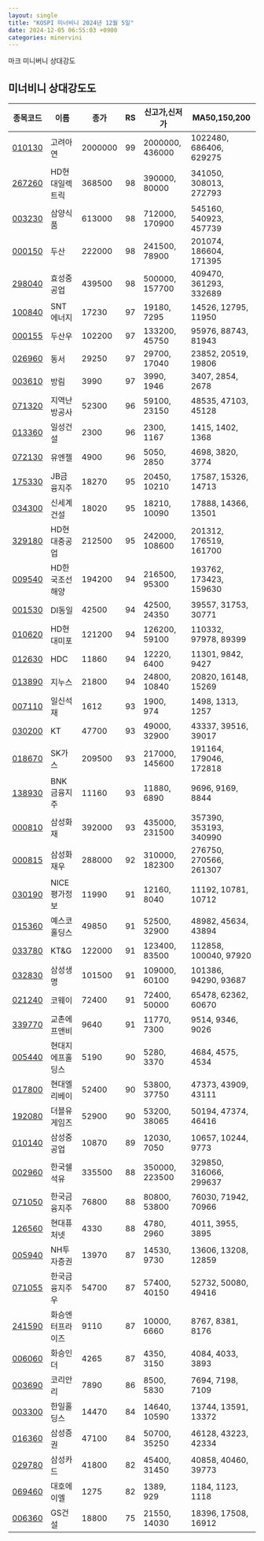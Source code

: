 ```yaml
---
layout: single
title: "KOSPI 미너비니 2024년 12월 5일"
date: 2024-12-05 06:55:03 +0900
categories: minervini
---
```

마크 미니버니 상대강도

## 미너비니 상대강도도

|종목코드|이름|종가|RS|신고가,신저가|MA50,150,200|
|------|---|---|--|---------|------------|
|[010130](https://finance.daum.net/quotes/A010130)|고려아연|2000000|99|2000000, 436000|1022480, 686406, 629275|
|[267260](https://finance.daum.net/quotes/A267260)|HD현대일렉트릭|368500|98|390000, 80000|341050, 308013, 272793|
|[003230](https://finance.daum.net/quotes/A003230)|삼양식품|613000|98|712000, 170900|545160, 540923, 457739|
|[000150](https://finance.daum.net/quotes/A000150)|두산|222000|98|241500, 78900|201074, 186604, 171395|
|[298040](https://finance.daum.net/quotes/A298040)|효성중공업|439500|98|500000, 157700|409470, 361293, 332689|
|[100840](https://finance.daum.net/quotes/A100840)|SNT에너지|17230|97|19180, 7295|14526, 12795, 11950|
|[000155](https://finance.daum.net/quotes/A000155)|두산우|102200|97|133200, 45750|95976, 88743, 81943|
|[026960](https://finance.daum.net/quotes/A026960)|동서|29250|97|29700, 17040|23852, 20519, 19806|
|[003610](https://finance.daum.net/quotes/A003610)|방림|3990|97|3990, 1946|3407, 2854, 2678|
|[071320](https://finance.daum.net/quotes/A071320)|지역난방공사|52300|96|59100, 23150|48535, 47103, 45128|
|[013360](https://finance.daum.net/quotes/A013360)|일성건설|2300|96|2300, 1167|1415, 1402, 1368|
|[072130](https://finance.daum.net/quotes/A072130)|유엔젤|4900|96|5050, 2850|4698, 3820, 3774|
|[175330](https://finance.daum.net/quotes/A175330)|JB금융지주|18270|95|20450, 10210|17587, 15326, 14713|
|[034300](https://finance.daum.net/quotes/A034300)|신세계건설|18020|95|18210, 10090|17888, 14366, 13501|
|[329180](https://finance.daum.net/quotes/A329180)|HD현대중공업|212500|95|242000, 108600|201312, 176519, 161700|
|[009540](https://finance.daum.net/quotes/A009540)|HD한국조선해양|194200|94|216500, 95300|193762, 173423, 159630|
|[001530](https://finance.daum.net/quotes/A001530)|DI동일|42500|94|42500, 24350|39557, 31753, 30771|
|[010620](https://finance.daum.net/quotes/A010620)|HD현대미포|121200|94|126200, 59100|110332, 97978, 89399|
|[012630](https://finance.daum.net/quotes/A012630)|HDC|11860|94|12220, 6400|11301, 9842, 9427|
|[013890](https://finance.daum.net/quotes/A013890)|지누스|21800|94|24800, 10840|20820, 16148, 15269|
|[007110](https://finance.daum.net/quotes/A007110)|일신석재|1612|93|1900, 974|1498, 1313, 1257|
|[030200](https://finance.daum.net/quotes/A030200)|KT|47700|93|49000, 32900|43337, 39516, 39017|
|[018670](https://finance.daum.net/quotes/A018670)|SK가스|209500|93|217000, 145600|191164, 179046, 172818|
|[138930](https://finance.daum.net/quotes/A138930)|BNK금융지주|11160|93|11880, 6890|9696, 9169, 8844|
|[000810](https://finance.daum.net/quotes/A000810)|삼성화재|392000|93|435000, 231500|357390, 353193, 340990|
|[000815](https://finance.daum.net/quotes/A000815)|삼성화재우|288000|92|310000, 182300|276750, 270566, 261307|
|[030190](https://finance.daum.net/quotes/A030190)|NICE평가정보|11990|91|12160, 8040|11192, 10781, 10712|
|[015360](https://finance.daum.net/quotes/A015360)|예스코홀딩스|49850|91|52500, 32900|48982, 45634, 43894|
|[033780](https://finance.daum.net/quotes/A033780)|KT&G|122000|91|123400, 83500|112858, 100040, 97920|
|[032830](https://finance.daum.net/quotes/A032830)|삼성생명|101500|91|109000, 60100|101386, 94290, 93687|
|[021240](https://finance.daum.net/quotes/A021240)|코웨이|72400|91|72400, 50000|65478, 62362, 60670|
|[339770](https://finance.daum.net/quotes/A339770)|교촌에프앤비|9640|91|11770, 7300|9514, 9346, 9026|
|[005440](https://finance.daum.net/quotes/A005440)|현대지에프홀딩스|5190|90|5280, 3370|4684, 4575, 4534|
|[017800](https://finance.daum.net/quotes/A017800)|현대엘리베이|52400|90|53800, 37750|47373, 43909, 43111|
|[192080](https://finance.daum.net/quotes/A192080)|더블유게임즈|52900|90|53200, 38065|50194, 47374, 46416|
|[010140](https://finance.daum.net/quotes/A010140)|삼성중공업|10870|89|12030, 7050|10657, 10244, 9773|
|[002960](https://finance.daum.net/quotes/A002960)|한국쉘석유|335500|88|350000, 223500|329850, 316066, 299637|
|[071050](https://finance.daum.net/quotes/A071050)|한국금융지주|76800|88|80800, 53800|76030, 71942, 70966|
|[126560](https://finance.daum.net/quotes/A126560)|현대퓨처넷|4330|88|4780, 2960|4011, 3955, 3895|
|[005940](https://finance.daum.net/quotes/A005940)|NH투자증권|13970|87|14530, 9730|13606, 13208, 12859|
|[071055](https://finance.daum.net/quotes/A071055)|한국금융지주우|54700|87|57400, 40150|52732, 50080, 49416|
|[241590](https://finance.daum.net/quotes/A241590)|화승엔터프라이즈|9110|87|10000, 6660|8767, 8381, 8176|
|[006060](https://finance.daum.net/quotes/A006060)|화승인더|4265|87|4350, 3150|4084, 4033, 3893|
|[003690](https://finance.daum.net/quotes/A003690)|코리안리|7890|86|8500, 5830|7694, 7198, 7109|
|[003300](https://finance.daum.net/quotes/A003300)|한일홀딩스|14470|84|14640, 10590|13744, 13591, 13372|
|[016360](https://finance.daum.net/quotes/A016360)|삼성증권|47100|84|50700, 35250|46128, 43223, 42334|
|[029780](https://finance.daum.net/quotes/A029780)|삼성카드|41800|82|45400, 31450|40858, 40460, 39773|
|[069460](https://finance.daum.net/quotes/A069460)|대호에이엘|1275|82|1389, 929|1184, 1123, 1118|
|[006360](https://finance.daum.net/quotes/A006360)|GS건설|18800|75|21550, 14030|18396, 17508, 16912|


